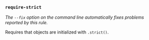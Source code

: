 ### `require-strict`

_The `--fix` option on the command line automatically fixes problems reported by this rule._

Requires that objects are initialized with `.strict()`.

<!-- assertions requireStrict -->
